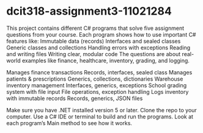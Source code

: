 # dcit318-assignment3-11021284
This project contains different C# programs that solve five assignment questions from your course. Each program shows how to use important C# features like:
Immutable data (records)
Interfaces and sealed classes
Generic classes and collections
Handling errors with exceptions
Reading and writing files
Writing clear, modular code
The questions are about real-world examples like finance, healthcare, inventory, grading, and logging.

Manages finance transactions	Records, interfaces, sealed class
Manages patients & prescriptions	Generics, collections, dictionaries
Warehouse inventory management	Interfaces, generics, exceptions
School grading system with file input	File operations, exception handling
Logs inventory with immutable records	Records, generics, JSON files

Make sure you have .NET installed version 5 or later.
Clone the repo to your computer.
Use a C# IDE or terminal to build and run the programs.
Look at each program’s Main method to see how it works.
